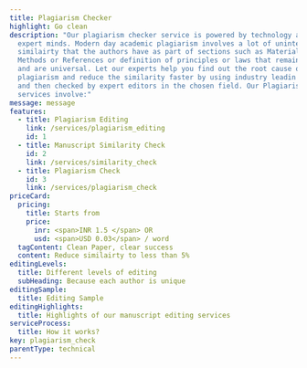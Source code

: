 ```yaml
---
title: Plagiarism Checker
highlight: Go clean
description: "Our plagiarism checker service is powered by technology as well as
  expert minds. Modern day academic plagiarism involves a lot of unintentional
  similairty that the authors have as part of sections such as Materials &
  Methods or References or definition of principles or laws that remain constant
  and are universal. Let our experts help you find out the root cause of
  plagiarism and reduce the similarity faster by using industry leadin software
  and then checked by expert editors in the chosen field. Our Plagiarism Checker
  services involve:"
message: message
features:
  - title: Plagiarism Editing
    link: /services/plagiarism_editing
    id: 1
  - title: Manuscript Similarity Check
    id: 2
    link: /services/similarity_check
  - title: Plagiarism Check
    id: 3
    link: /services/plagiarism_check
priceCard:
  pricing:
    title: Starts from
    price:
      inr: <span>INR 1.5 </span> OR
      usd: <span>USD 0.03</span> / word
  tagContent: Clean Paper, clear success
  content: Reduce similairty to less than 5%
editingLevels:
  title: Different levels of editing
  subHeading: Because each author is unique
editingSample:
  title: Editing Sample
editingHighlights:
  title: Highlights of our manuscript editing services
serviceProcess:
  title: How it works?
key: plagiarism_check
parentType: technical
---
```

